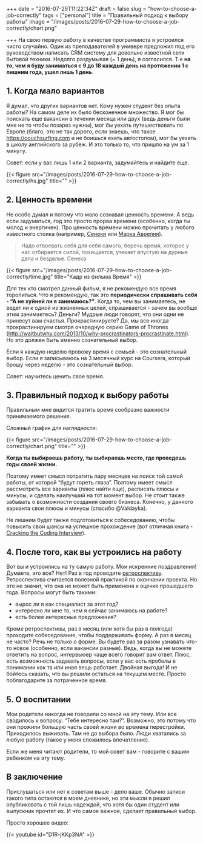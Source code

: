+++
date = "2016-07-29T11:22:34Z"
draft = false
slug = "how-to-choose-a-job-correctly"
tags = ["personal"]
title = "Правильный подход к выбору работы"
image = "/images/posts/2016-07-29-how-to-choose-a-job-correctly/chart.png"

+++
На свою первую работу в качестве программиста я устроился чисто случайно. Один
из преподавателей в универе предложил под его руководством написать CRM систему
для довольно известной сети бытовой техники. Недолго раздумывая (~ 1 день), я
согласился. Т.е **на то, чем я буду заниматься с 9 до 18 каждый день на
протяжении 1 с лишним года, ушел лишь 1 день**.

<!--more-->

## 1. Когда мало вариантов

Я думал, что других вариантов нет. Кому нужен студент без опыта работы? На
самом деле их было бесконечное множество. Я мог бы поискать еще вакансии в
течении месяца или двух (ведь деньги были мне не то чтобы позарез нужны), мог
бы уехать путешествовать по Европе (благо, это не так дорого, если знаешь, что
такое https://couchsurfing.com и не боишься ехать автостопом), мог бы уехать в школу
английского за рубеж. И это только то, что пришло на ум за 1 минуту.

Совет: если у вас лишь 1 или 2 варианта, задумайтесь и найдите еще.

{{< figure src="/images/posts/2016-07-29-how-to-choose-a-job-correctly/hs.jpg" title="" >}}

## 2. Ценность времени

Не особо думал и потому что мало сознавал ценность времени. А ведь если
задуматься, год это просто прорва времени (особенно, когда ты молод и
энергичен). Про ценность времени можно прочитать у любого известного стоика
(например,
[Сенеки](https://www.goodreads.com/book/show/97411.Letters_from_a_Stoic) или
[Марка Аврелия](https://www.goodreads.com/book/show/30659.Meditations)).

> Надо отвоевать себя для себя самого, беречь время, которое у нас отбирается
  силой, похищается, утекает впустую на дурные дела и безделье. Сенека

{{< figure src="/images/posts/2016-07-29-how-to-choose-a-job-correctly/time.jpg" title="Кадр из фильма Время" >}}

Для тех кто смотрел данный фильм, я не рекомендую все время торопиться. Что я
рекомендую, так это **периодически спрашивать себя - “А не хуйней ли я
занимаюсь?”**. Когда то, чем вы занимаетесь, не ведет ни к одной из жизненных
целей, спрашивается - зачем вы вообще этим занимаетесь? Деньги? Мудрые люди
говорят, что они одни не принесут вам счастья. Прокрастинируете? Да, мы все
иногда прокрастинируем смотря очередную серию Game of Thrones
(http://waitbutwhy.com/2013/10/why-procrastinators-procrastinate.html). Но это
должен быть именно сознательный выбор.

Если я каждую неделю провожу время с семьей - это сознательный выбор. Если я
записываюсь на 3 месячный курс на Coursera, который брошу через неделю - это
сознательный выбор.

Совет: научитесь ценить свое время.

## 3. Правильный подход к выбору работы

Правильным мне видится тратить время сообразно важности принимаемого решения.

Сложный график для наглядности:

{{< figure src="/images/posts/2016-07-29-how-to-choose-a-job-correctly/chart.png" title="" >}}

**Когда ты выбираешь работу, ты выбираешь место, где проведешь годы своей жизни.**

Поэтому имеет смысл потратить пару месяцев на поиск той самой работы, от
которой “будут гореть глаза”. Поэтому имеет смысл рассмотреть все варианты
(плюс найти еще), расписать плюсы и минусы, и сделать наилучший на тот момент
выбор. Не стоит также забывать о возможности создания своего бизнеса. Конечно, у
данного варианта свои плюсы и минусы (спасибо @Valdayka).

Не лишним будет также подготовиться к собеседованию, чтобы повысить свои шансы
на успешное прохождение (вот отличная книга - [Cracking the Coding
Interview](https://www.goodreads.com/book/show/12544648-cracking-the-coding-interview)).

## 4. После того, как вы устроились на работу

Вот вы и устроились на ту самую работу. Мои искренние поздравления! Думаете,
это все? Нет! Раз в год проводите
[ретроспективу](https://ru.wikipedia.org/wiki/%D0%A0%D0%B5%D1%82%D1%80%D0%BE%D1%81%D0%BF%D0%B5%D0%BA%D1%82%D0%B8%D0%B2%D0%B0).
Ретроспектива считается полезной практикой по окончании проекта. Но это не
значит, что она не может быть применена к оценке прошедшего года. Вопросы могут
быть такими:

- вырос ли я как специалист за этот год?
- интересно ли мне то, чем я сейчас занимаюсь на работе?
- есть более интересные предложения?

Кроме ретроспективы, раз в месяц (или хотя бы раз в полгода) проходите
собеседование, чтобы поддерживать форму. А раз в месяц не часто? Речь не только
о форме. Вы будете раз за разом узнавать что-то новое (особенно, если вакансии
разные). Ведь, когда вы не можете ответить на вопрос, интервьюер чаще всего
говорит вам ответ. Плюс, есть возможность задавать вопросы, если у вас есть
пробелы в понимании как та или иная вещь работает. Двойная выгода! И не бойтесь
сказать, что вы решили остаться на текущем месте. Просто поблагодарите за
потраченное время.

## 5. О воспитании

Мои родители никогда не говорили со мной на эту тему. Или все сводилось к
вопросу: “Тебе интересно там?”. Возможно, это потому что они прожили большую
часть своей жизни во времена перестройки. Приходилось выживать. Там не до
выбора было. Люди хватались за любую работу (такое у меня сложилось
впечатление).

Если же меня читают родители, то мой совет вам - говорите с вашим ребенком на
эту тему.

## В заключение

Прислушаться или нет к советам выше - дело ваше. Обычно записи такого типа
остаются в моем дневнике, но эти мысли я решил опубликовать с той лишь
надеждой, что хотя бы один студент или выпускник прочтет их. И что самое
важное, сделает правильный выбор.

Просто хорошее видео:

{{< youtube id="D1R-jKKp3NA" >}}
